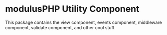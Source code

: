 # modulusPHP Utility Component

This package contains the view component, events component, middleware component, validate component, and other cool stuff.